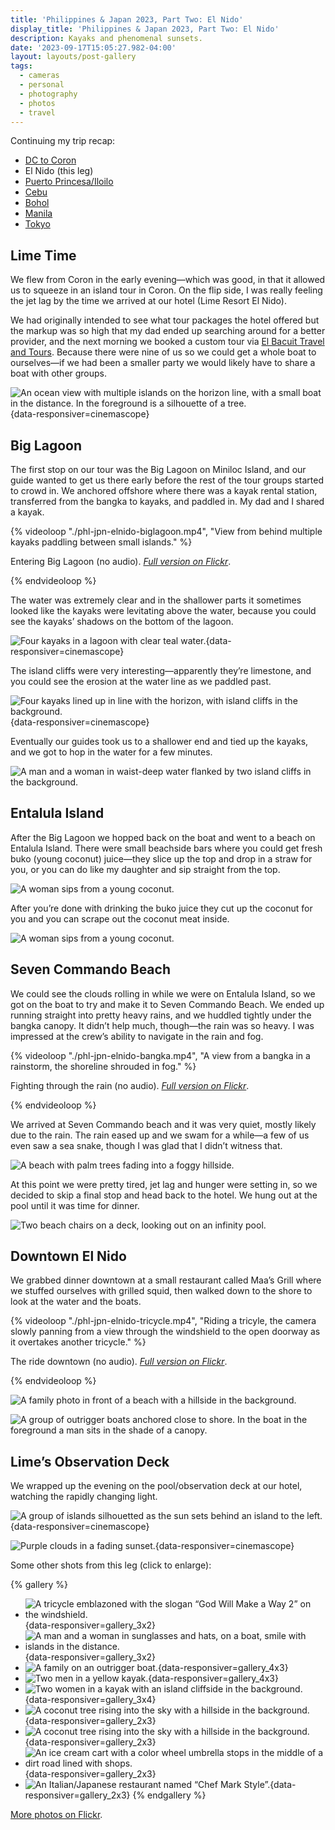 ```yaml
---
title: 'Philippines & Japan 2023, Part Two: El Nido'
display_title: 'Philippines & Japan 2023, Part Two: El Nido'
description: Kayaks and phenomenal sunsets.
date: '2023-09-17T15:05:27.982-04:00'
layout: layouts/post-gallery
tags:
  - cameras
  - personal
  - photography
  - photos
  - travel
---
```


Continuing my trip recap:

* [DC to Coron](/posts/philippines-japan-2023-part-1)
* El Nido (this leg)
* [Puerto Princesa/Iloilo](/posts/philippines-japan-2023-part-3)
* [Cebu](/posts/philippines-japan-2023-part-4)
* [Bohol](/posts/philippines-japan-2023-part-5)
* [Manila](/posts/philippines-japan-2023-part-6)
* [Tokyo](/posts/philippines-japan-2023-part-7)

## Lime Time

We flew from Coron in the early evening—which was good, in that it allowed us to squeeze in an island tour in Coron. On the flip side, I was really feeling the jet lag by the time we arrived at our hotel (Lime Resort El Nido).

We had originally intended to see what tour packages the hotel offered but the markup was so high that my dad ended up searching around for a better provider, and the next morning we booked a custom tour via [El Bacuit Travel and Tours](http://elbacuit.weebly.com). Because there were nine of us so we could get a whole boat to ourselves—if we had been a smaller party we would likely have to share a boat with other groups.

![An ocean view with multiple islands on the horizon line, with a small boat in the distance. In the foreground is a silhouette of a tree.](phl-jpn-elnido-2.jpg "Looking out from Lime Resort to the ocean"){data-responsiver=cinemascope}

## Big Lagoon

The first stop on our tour was the Big Lagoon on Miniloc Island, and our guide wanted to get us there early before the rest of the tour groups started to crowd in. We anchored offshore where there was a kayak rental station, transferred from the bangka to kayaks, and paddled in. My dad and I shared a kayak.

{% videoloop "./phl-jpn-elnido-biglagoon.mp4", "View from behind multiple kayaks paddling between small islands." %}

Entering Big Lagoon (no audio). [*Full version on Flickr*](https://flic.kr/p/2p3MSMV).

{% endvideoloop %}

The water was extremely clear and in the shallower parts it sometimes looked like the kayaks were levitating above the water, because you could see the kayaks’ shadows on the bottom of the lagoon. 

![Four kayaks in a lagoon with clear teal water.](phl-jpn-elnido-5.jpg "Kayaking on the Big Lagoon"){data-responsiver=cinemascope}

The island cliffs were very interesting—apparently they’re limestone, and you could see the erosion at the water line as we paddled past. 

![Four kayaks lined up in line with the horizon, with island cliffs in the background.](phl-jpn-elnido-16.jpg "It took a minute to get us all lined up for this shot"){data-responsiver=cinemascope}

Eventually our guides took us to a shallower end and tied up the kayaks, and we got to hop in the water for a few minutes.

![A man and a woman in waist-deep water flanked by two island cliffs in the background.](phl-jpn-elnido-6.jpg)

## Entalula Island

After the Big Lagoon we hopped back on the boat and went to a beach on Entalula Island. There were small beachside bars where you could get fresh buko (young coconut) juice—they slice up the top and drop in a straw for you, or you can do like my daughter and sip straight from the top. 

![A woman sips from a young coconut.](phl-jpn-elnido-7.jpg)

After you’re done with drinking the buko juice they cut up the coconut for you and you can scrape out the coconut meat inside.

![A woman sips from a young coconut.](phl-jpn-elnido-8.jpg)

## Seven Commando Beach

We could see the clouds rolling in while we were on Entalula Island, so we got on the boat to try and make it to Seven Commando Beach. We ended up running straight into pretty heavy rains, and we huddled tightly under the bangka canopy. It didn’t help much, though—the rain was so heavy. I was impressed at the crew’s ability to navigate in the rain and fog.

{% videoloop "./phl-jpn-elnido-bangka.mp4", "A view from a bangka in a rainstorm, the shoreline shrouded in fog." %}

Fighting through the rain (no audio). *[Full version on Flickr](https://flic.kr/p/2p3K3zH)*.

{% endvideoloop %}

We arrived at Seven Commando beach and it was very quiet, mostly likely due to the rain. The rain eased up and we swam for a while—a few of us even saw a sea snake, though I was glad that I didn’t witness that.

![A beach with palm trees fading into a foggy hillside.](phl-jpn-elnido-17.jpg)

At this point we were pretty tired, jet lag and hunger were setting in, so we decided to skip a final stop and head back to the hotel. We hung out at the pool until it was time for dinner.

![Two beach chairs on a deck, looking out on an infinity pool.](phl-jpn-elnido-10.jpg)

## Downtown El Nido

We grabbed dinner downtown at a small restaurant called Maa’s Grill where we stuffed ourselves with grilled squid, then walked down to the shore to look at the water and the boats.

{% videoloop "./phl-jpn-elnido-tricycle.mp4", "Riding a tricyle, the camera slowly panning from a view through the windshield to the open doorway as it overtakes another tricycle." %}

The ride downtown (no audio). [*Full version on Flickr*](https://flic.kr/p/2p3M2oS).

{% endvideoloop %}

![A family photo in front of a beach with a hillside in the background.](phl-jpn-elnido-18.jpg "Photo © Joseph Llobrera")

![A group of outrigger boats anchored close to shore. In the boat in the foreground a man sits in the shade of a canopy.](phl-jpn-elnido-15.jpg)

## Lime’s Observation Deck

We wrapped up the evening on the pool/observation deck at our hotel, watching the rapidly changing light.

![A group of islands silhouetted as the sun sets behind an island to the left.](phl-jpn-elnido-11.jpg){data-responsiver=cinemascope}

![Purple clouds in a fading sunset.](phl-jpn-elnido-12.jpg){data-responsiver=cinemascope}

Some other shots from this leg (click to enlarge):

{% gallery %}

- ![A tricycle emblazoned with the slogan “God Will Make a Way 2” on the windshield.](phl-jpn-elnido-1.jpg "My mom and I had a good laugh about this one: what happened to God Will Make a Way 1?"){data-responsiver=gallery_3x2}
- ![A man and a woman in sunglasses and hats, on a boat, smile with islands in the distance.](phl-jpn-elnido-3.jpg "Mom and Dad on the way to the Big Lagoon"){data-responsiver=gallery_3x2}
- ![A family on an outrigger boat.](phl-jpn-elnido-19.jpg "Aboard the Lenard 4. Photo © Joseph Llobrera."){data-responsiver=gallery_4x3}
- ![Two men in a yellow kayak.](phl-jpn-elnido-20.jpg "Dad and me"){data-responsiver=gallery_4x3}
- ![Two women in a kayak with an island cliffside in the background.](phl-jpn-elnido-4.jpg "Jordan and Em at the Big Lagoon"){data-responsiver=gallery_3x4}
- ![A coconut tree rising into the sky with a hillside in the background.](phl-jpn-elnido-9.jpg "Coconut tree at Entalula Island"){data-responsiver=gallery_2x3}
- ![A coconut tree rising into the sky with a hillside in the background.](phl-jpn-elnido-9.jpg "Coconut tree at Entalula Island"){data-responsiver=gallery_2x3}
- ![An ice cream cart with a color wheel umbrella stops in the middle of a dirt road lined with shops.](phl-jpn-elnido-13.jpg "Ice cream cart"){data-responsiver=gallery_2x3}
- ![An Italian/Japanese restaurant named “Chef Mark Style”.](phl-jpn-elnido-14.jpg "I’m not sure I trust my namesake here given the food combination"){data-responsiver=gallery_2x3} 
{% endgallery %}

[More photos on Flickr](https://flic.kr/s/aHBqjAV99V).
